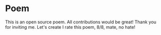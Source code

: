 # Poem
This is an open source poem. All contributions would be great!
Thank you for inviting me. Let's create
I rate this poem, 8/8, mate, no hate!


